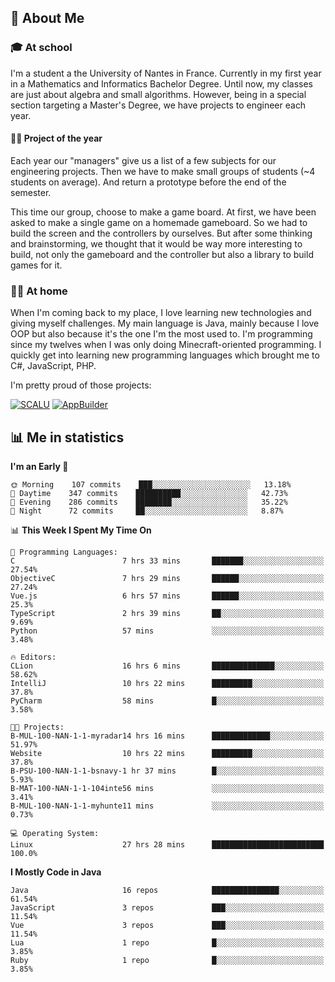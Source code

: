 ## 👀 About Me

### 🎓 At school

I'm a student a the University of Nantes in France. Currently in my first year in a Mathematics and Informatics Bachelor Degree. Until now, my classes are just about algebra and small algorithms. However, being in a special section targeting a Master's Degree, we have projects to engineer each year. 

#### 🔧🔬 Project of the year

Each year our "managers" give us a list of a few subjects for our engineering projects. Then we have to make small groups of students (~4 students on average). And return a prototype before the end of the semester.

This time our group, choose to make a game board. At first, we have been asked to make a single game on a homemade gameboard. So we had to build the screen and the controllers by ourselves. 
But after some thinking and brainstorming, we thought that it would be way more interesting to build, not only the gameboard and the controller but also a library to build games for it.

### 👨‍💻 At home

When I'm coming back to my place, I love learning new technologies and giving myself challenges. My main language is Java, mainly because I love OOP but also because it's the one I'm the most used to. I'm programming since my twelves when I was only doing Minecraft-oriented programming.  I quickly get into learning new programming languages which brought me to C#, JavaScript, PHP. 

I'm pretty proud of those projects:

[![SCALU](https://github-readme-stats.vercel.app/api/pin?username=renardfute&repo=SCALU)](https://github.com/renardfute/scalu)
[![AppBuilder](https://github-readme-stats.vercel.app/api/pin?username=pulsedev2&repo=AppBuilder)](https://github.com/pulsedev2/AppBuilder)

## 📊 Me in statistics
<!--START_SECTION:waka-->
**I'm an Early 🐤** 

```text
🌞 Morning    107 commits    ███░░░░░░░░░░░░░░░░░░░░░░   13.18% 
🌆 Daytime    347 commits    ██████████░░░░░░░░░░░░░░░   42.73% 
🌃 Evening    286 commits    ████████░░░░░░░░░░░░░░░░░   35.22% 
🌙 Night      72 commits     ██░░░░░░░░░░░░░░░░░░░░░░░   8.87%

```


📊 **This Week I Spent My Time On** 

```text
💬 Programming Languages: 
C                        7 hrs 33 mins       ███████░░░░░░░░░░░░░░░░░░   27.54% 
ObjectiveC               7 hrs 29 mins       ██████░░░░░░░░░░░░░░░░░░░   27.24% 
Vue.js                   6 hrs 57 mins       ██████░░░░░░░░░░░░░░░░░░░   25.3% 
TypeScript               2 hrs 39 mins       ██░░░░░░░░░░░░░░░░░░░░░░░   9.69% 
Python                   57 mins             ░░░░░░░░░░░░░░░░░░░░░░░░░   3.48%

🔥 Editors: 
CLion                    16 hrs 6 mins       ██████████████░░░░░░░░░░░   58.62% 
IntelliJ                 10 hrs 22 mins      █████████░░░░░░░░░░░░░░░░   37.8% 
PyCharm                  58 mins             █░░░░░░░░░░░░░░░░░░░░░░░░   3.58%

🐱‍💻 Projects: 
B-MUL-100-NAN-1-1-myradar14 hrs 16 mins      █████████████░░░░░░░░░░░░   51.97% 
Website                  10 hrs 22 mins      █████████░░░░░░░░░░░░░░░░   37.8% 
B-PSU-100-NAN-1-1-bsnavy-1 hr 37 mins        █░░░░░░░░░░░░░░░░░░░░░░░░   5.93% 
B-MAT-100-NAN-1-1-104inte56 mins             ░░░░░░░░░░░░░░░░░░░░░░░░░   3.41% 
B-MUL-100-NAN-1-1-myhunte11 mins             ░░░░░░░░░░░░░░░░░░░░░░░░░   0.73%

💻 Operating System: 
Linux                    27 hrs 28 mins      █████████████████████████   100.0%

```

**I Mostly Code in Java** 

```text
Java                     16 repos            ███████████████░░░░░░░░░░   61.54% 
JavaScript               3 repos             ███░░░░░░░░░░░░░░░░░░░░░░   11.54% 
Vue                      3 repos             ███░░░░░░░░░░░░░░░░░░░░░░   11.54% 
Lua                      1 repo              █░░░░░░░░░░░░░░░░░░░░░░░░   3.85% 
Ruby                     1 repo              █░░░░░░░░░░░░░░░░░░░░░░░░   3.85%

```



<!--END_SECTION:waka-->
